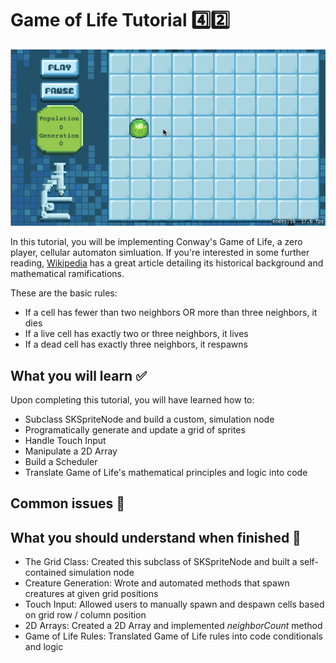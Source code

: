 # Game of Life Tutorial :four::two:

![Gameplay Gif](./Screenshots/GamePlay.gif)

In this tutorial, you will be implementing Conway's Game of Life, a zero player, cellular automaton simluation.
If you're interested in some further reading, [Wikipedia](https://en.wikipedia.org/wiki/Conway%27s_Game_of_Life) has a great
article detailing its historical background and mathematical ramifications.

These are the basic rules:
- If a cell has fewer than two neighbors OR more than three neighbors, it dies
- If a live cell has exactly two or three neighbors, it lives
- If a dead cell has exactly three neighbors, it respawns

## What you will learn :white_check_mark:
Upon completing this tutorial, you will have learned how to:
- Subclass SKSpriteNode and build a custom, simulation node
- Programatically generate and update a grid of sprites
- Handle Touch Input
- Manipulate a 2D Array
- Build a Scheduler
- Translate Game of Life's mathematical principles and logic into code

## Common issues :bug:

## What you should understand when finished :checkered_flag:
- The Grid Class: Created this subclass of SKSpriteNode and built a self-contained simulation node
- Creature Generation: Wrote and automated methods that spawn creatures at given grid positions
- Touch Input: Allowed users to manually spawn and despawn cells based on grid row / column position
- 2D Arrays: Created a 2D Array and implemented *neighborCount* method
- Game of Life Rules: Translated Game of Life rules into code conditionals and logic
